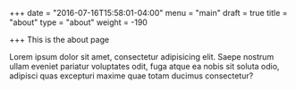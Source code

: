 +++
date = "2016-07-16T15:58:01-04:00"
menu = "main"
draft = true
title = "about"
type = "about"
weight = -190

+++
This is the about page

Lorem ipsum dolor sit amet, consectetur adipisicing elit. Saepe nostrum
ullam eveniet pariatur voluptates odit, fuga atque ea nobis sit soluta
odio, adipisci quas excepturi maxime quae totam ducimus consectetur?



